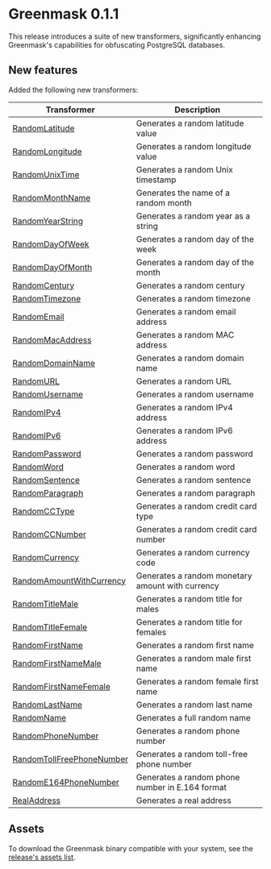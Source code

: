 # Greenmask 0.1.1

This release introduces a suite of new transformers, significantly enhancing Greenmask's capabilities for obfuscating PostgreSQL databases.

## New features

Added the following new transformers:

| Transformer                                                                            | Description                                      |
|----------------------------------------------------------------------------------------|--------------------------------------------------|
| [RandomLatitude](../built_in_transformers/standard_transformers/random_latitude.md)                          | Generates a random latitude value                |
| [RandomLongitude](../built_in_transformers/standard_transformers/random_longitude.md)                        | Generates a random longitude value               |
| [RandomUnixTime](../built_in_transformers/standard_transformers/random_unix_time.md)                         | Generates a random Unix timestamp                |
| [RandomMonthName](../built_in_transformers/standard_transformers/random_month_name.md)                       | Generates the name of a random month             |
| [RandomYearString](../built_in_transformers/standard_transformers/random_year_string.md)                     | Generates a random year as a string              |
| [RandomDayOfWeek](../built_in_transformers/standard_transformers/random_day_of_week.md)                      | Generates a random day of the week               |
| [RandomDayOfMonth](../built_in_transformers/standard_transformers/random_day_of_month.md)                    | Generates a random day of the month              |
| [RandomCentury](../built_in_transformers/standard_transformers/random_century.md)                            | Generates a random century                       |
| [RandomTimezone](../built_in_transformers/standard_transformers/random_timezone.md)                          | Generates a random timezone                      |
| [RandomEmail](../built_in_transformers/standard_transformers/random_email.md)                                | Generates a random email address                 |
| [RandomMacAddress](../built_in_transformers/standard_transformers/random_mac_address.md)                     | Generates a random MAC address                   |
| [RandomDomainName](../built_in_transformers/standard_transformers/random_domain_name.md)                     | Generates a random domain name                   |
| [RandomURL](../built_in_transformers/standard_transformers/random_url.md)                                    | Generates a random URL                           |
| [RandomUsername](../built_in_transformers/standard_transformers/random_username.md)                          | Generates a random username                      |
| [RandomIPv4](../built_in_transformers/standard_transformers/random_ipv4.md)                                  | Generates a random IPv4 address                  |
| [RandomIPv6](../built_in_transformers/standard_transformers/random_ipv6.md)                                  | Generates a random IPv6 address                  |
| [RandomPassword](../built_in_transformers/standard_transformers/random_password.md)                          | Generates a random password                      |
| [RandomWord](../built_in_transformers/standard_transformers/random_word.md)                                  | Generates a random word                          |
| [RandomSentence](../built_in_transformers/standard_transformers/random_sentence.md)                          | Generates a random sentence                      |
| [RandomParagraph](../built_in_transformers/standard_transformers/random_paragraph.md)                        | Generates a random paragraph                     |
| [RandomCCType](../built_in_transformers/standard_transformers/random_cc_type.md)                             | Generates a random credit card type              |
| [RandomCCNumber](../built_in_transformers/standard_transformers/random_cc_number.md)                         | Generates a random credit card number            |
| [RandomCurrency](../built_in_transformers/standard_transformers/random_currency.md)                          | Generates a random currency code                 |
| [RandomAmountWithCurrency](../built_in_transformers/standard_transformers/random_amount_with_currency.md)    | Generates a random monetary amount with currency |
| [RandomTitleMale](../built_in_transformers/standard_transformers/random_title_male.md)                       | Generates a random title for males               |
| [RandomTitleFemale](../built_in_transformers/standard_transformers/random_title_female.md)                   | Generates a random title for females             |
| [RandomFirstName](../built_in_transformers/standard_transformers/random_first_name.md)                       | Generates a random first name                    |
| [RandomFirstNameMale](../built_in_transformers/standard_transformers/random_first_name_male.md)              | Generates a random male first name               |
| [RandomFirstNameFemale](../built_in_transformers/standard_transformers/random_first_name_female.md)          | Generates a random female first name             |
| [RandomLastName](../built_in_transformers/standard_transformers/random_last_name.md)                         | Generates a random last name                     |
| [RandomName](../built_in_transformers/standard_transformers/random_name.md)                                  | Generates a full random name                     |
| [RandomPhoneNumber](../built_in_transformers/standard_transformers/random_phone_number.md)                   | Generates a random phone number                  |
| [RandomTollFreePhoneNumber](../built_in_transformers/standard_transformers/random_toll_free_phone_number.md) | Generates a random toll-free phone number        |
| [RandomE164PhoneNumber](../built_in_transformers/standard_transformers/random_e164_phone_number.md)          | Generates a random phone number in E.164 format  |
| [RealAddress](../built_in_transformers/standard_transformers/real_address.md)                                | Generates a real address                         |                       

## Assets

To download the Greenmask binary compatible with your system, see the [release's assets list](https://github.com/GreenmaskIO/greenmask/releases/tag/v0.1.1).
